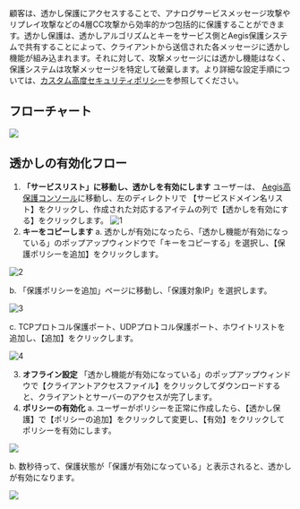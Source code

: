 
顧客は、透かし保護にアクセスすることで、アナログサービスメッセージ攻撃やリプレイ攻撃などの4層CC攻撃から効率的かつ包括的に保護することができます。透かし保護は、透かしアルゴリズムとキーをサービス側とAegis保護システムで共有することによって、クライアントから送信された各メッセージに透かし機能が組み込まれます。それに対して、攻撃メッセージには透かし機能はなく、保護システムは攻撃メッセージを特定して破棄します。より詳細な設定手順については、[カスタム高度セキュリティポリシー](https://cloud.tencent.com/document/product/685/18800#.E8.87.AA.E5.AE.9A.E4.B9.89.E5.AE.89.E5.85.A8.E7.AD.96.E7.95.A5)を参照してください。
## フローチャート
![](https://main.qcloudimg.com/raw/a81e0f22ac73c3d61c3f490f8f0320e5.png)

## 透かしの有効化フロー
1. **「サービスリスト」に移動し、透かしを有効にします**
ユーザーは、 [Aegis高保護コンソール](https://console.cloud.tencent.com/gamesec)に移動し、左のディレクトリで 【サービスドメイン名リスト】をクリックし、作成された対応するアイテムの列で【透かしを有効にする】をクリックします。
![1](https://main.qcloudimg.com/raw/10490bf929ea5d2d29251cb453e2b2c8.png)
2. **キーをコピーします**
a. 透かしが有効になったら、「透かし機能が有効になっている」のポップアップウィンドウで「キーをコピーする」を選択し、【保護ポリシーを追加】をクリックします。  

![2](https://main.qcloudimg.com/raw/d20c6fe59bcc37df80dc49d6e4f66361.png)

b. 「保護ポリシーを追加」ページに移動し、「保護対象IP」を選択します。

![3](https://main.qcloudimg.com/raw/9384a83d29997e9eb9addf52221b1407.png)

c. TCPプロトコル保護ポート、UDPプロトコル保護ポート、ホワイトリストを追加し、【追加】をクリックします。

![4](https://main.qcloudimg.com/raw/da98839e9ab8028e898e060ec4b45a0f.png)

3. **オフライン設定**
「透かし機能が有効になっている」のポップアップウィンドウで【クライアントアクセスファイル】をクリックしてダウンロードすると、クライアントとサーバーのアクセスが完了します。
4. **ポリシーの有効化**
a. ユーザーがポリシーを正常に作成したら、【透かし保護】で【ポリシーの追加】をクリックして変更し、【有効】をクリックしてポリシーを有効にします。

![](https://main.qcloudimg.com/raw/42b4ea93f17dddc60fc2a98c675e7963.png)

b. 数秒待って、保護状態が「保護が有効になっている」と表示されると、透かしが有効になります。

![](https://main.qcloudimg.com/raw/07e5bedccac953bd2a5041eadac70757.png)
